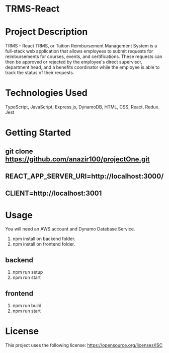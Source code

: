 # TRMS-React
# Project Description
TRMS - React TRMS, or Tuition Reimbursement Management System is a full-stack web application that allows employees to submit requests for reimbursements for courses, events, and certifications. These requests can then be approved or rejected by the employee's direct supervisor, department head, and a benefits coordinator while the employee is able to track the status of their requests.
# Technologies Used
  TypeScript,
  JavaScript,
  Express.js,
  DynamoDB,
  HTML,
  CSS,
  React,
  Redux.
  Jest
# Getting Started
## git clone https://github.com/anazir100/projectOne.git
## REACT_APP_SERVER_URI=http://localhost:3000/
## CLIENT=http://localhost:3001
# Usage
  You will need an AWS account and Dynamo Database Service.
  1) npm install on backend folder.
  2) npm install on frontend folder.
  ## backend
  1) npm run setup
  2) npm run start
  ## frontend
  1) npm run build
  2) npm run start
# License
This project uses the following license: https://opensource.org/licenses/ISC
